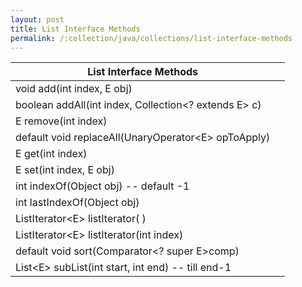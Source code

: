 ```yaml
---
layout: post
title: List Interface Methods
permalink: /:collection/java/collections/list-interface-methods
---
```


|List Interface Methods									|	|
|---													|---|
|void add(int index, E obj)								|	|
|boolean addAll(int index, Collection<? extends E> c)	|	|
|E remove(int index)									|	|
|default void replaceAll(UnaryOperator\<E> opToApply)	|	|
|E get(int index)										|	|
|E set(int index, E obj)								|	|
|int indexOf(Object obj)  -- default -1					|	|
|int lastIndexOf(Object obj)							|	|
|ListIterator\<E> listIterator( )						|	|
|ListIterator\<E> listIterator(int index)				|	|
|default void sort(Comparator<? super E>comp)			|	|
|List\<E> subList(int start, int end)  -- till end-1	|	|